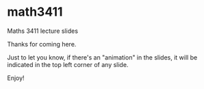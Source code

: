 math3411
========

Maths 3411 lecture slides

Thanks for coming here.

Just to let you know, if there's an "animation" in the slides, it will be indicated in the top left corner of any slide.

Enjoy!
